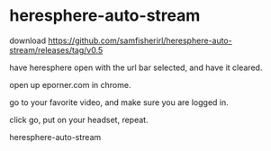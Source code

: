 # heresphere-auto-stream

download https://github.com/samfisherirl/heresphere-auto-stream/releases/tag/v0.5

have heresphere open with the url bar selected, and have it cleared.

open up eporner.com in chrome. 

go to your favorite video, and make sure you are logged in. 

click go, put on your headset, repeat.  

heresphere-auto-stream
